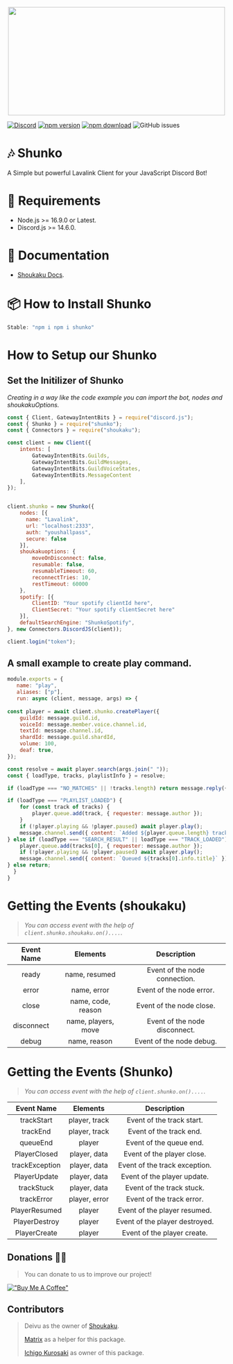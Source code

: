 <p align="center">
  <img src="https://media.giphy.com/media/14msSL3Osb4FCo/giphy.gif" height="250" width="500">
</p>

[![Discord](https://img.shields.io/discord/710205261196820684?color=fa860a&logo=discord&logoColor=white)](https://discord.com/invite/GHrauVmzj9)
[![npm version](https://img.shields.io/npm/v/shunko?style=flat-square)](https://www.npmjs.com/package/shunko)
[![npm download](https://img.shields.io/npm/dt/shunko.svg?maxAge=3600)](https://www.npmjs.com/package/shunko)
![GitHub issues](https://img.shields.io/github/issues-raw/SilentKiller345/shunko?style=flat-square)

  
# 🎶 Shunko

A Simple but powerful Lavalink Client for your JavaScript Discord Bot!

# 🔨 Requirements 

* Node.js >= 16.9.0 or Latest.
* Discord.js >= 14.6.0.

# 📖 Documentation
- [Shoukaku Docs](https://deivu.github.io/Shoukaku).

# 📦 How to Install Shunko
```js
Stable: "npm i npm i shunko"
```

# How to Setup our Shunko

## Set the Initilizer of Shunko

*Creating in a way like the code example you can import the bot, nodes and shoukakuOptions.*

```js
const { Client, GatewayIntentBits } = require("discord.js");
const { Shunko } = require("shunko");
const { Connectors } = require("shoukaku");

const client = new Client({
    intents: [
        GatewayIntentBits.Guilds,
        GatewayIntentBits.GuildMessages,
        GatewayIntentBits.GuildVoiceStates,
        GatewayIntentBits.MessageContent
    ],
});


client.shunko = new Shunko({
    nodes: [{
      name: "Lavalink",
      url: "localhost:2333",
      auth: "youshallpass",
      secure: false
    }],
    shoukakuoptions: {
        moveOnDisconnect: false,
        resumable: false,
        resumableTimeout: 60,
        reconnectTries: 10,
        restTimeout: 60000
    },
    spotify: [{
        ClientID: "Your spotify clientId here",
        ClientSecret: "Your spotify clientSecret here"
    }],
    defaultSearchEngine: "ShunkoSpotify",
}, new Connectors.DiscordJS(client));

client.login("token");
```

## A small example to create play command.
```js
module.exports = {
   name: "play",
   aliases: ["p"],
   run: async (client, message, args) => {
   
const player = await client.shunko.createPlayer({
    guildId: message.guild.id,
    voiceId: message.member.voice.channel.id,
    textId: message.channel.id,
    shardId: message.guild.shardId,
    volume: 100,
    deaf: true,
});

const resolve = await player.search(args.join(" "));
const { loadType, tracks, playlistInfo } = resolve;

if (loadType === "NO_MATCHES" || !tracks.length) return message.reply({content: "No match songs result found!"});

if (loadType === "PLAYLIST_LOADED") {
    for (const track of tracks) {
        player.queue.add(track, { requester: message.author });
    }
    if (!player.playing && !player.paused) await player.play();
    message.channel.send({ content: `Added ${player.queue.length} tracks from ${playlistInfo.name}` });
} else if (loadType === "SEARCH_RESULT" || loadType === "TRACK_LOADED") {
    player.queue.add(tracks[0], { requester: message.author });
    if (!player.playing && !player.paused) await player.play();
    message.channel.send({ content: `Queued ${tracks[0].info.title}` });
} else return;
  }
}
```

# Getting the Events (shoukaku)

> *You can access event with the help of `client.shunko.shoukaku.on()....`.*

<center>

| **Event Name** 	|   **Elements**  	  |       **Description**         |
|:--------------:	|:------------------: |:----------------------------: |
|   ready 	      | name, resumed       | Event of the node connection. |
|   error         | name, error 	      | Event of the node error.      |
|   close         | name, code, reason  | Event of the node close.	    |
|   disconnect    | name, players, move | Event of the node disconnect.	|
|   debug         | name, reason	      | Event of the node debug.      |
</center>

# Getting the Events (Shunko)

> *You can access event with the help of `client.shunko.on()....`.*

<center>

| **Event Name** 	  |   **Elements**  |       **Description**         |
|:----------------: |:--------------: |:----------------------------: |
|   trackStart	    | player, track   | Event of the track start.     |
|   trackEnd        | player, track	  | Event of the track end.       |
|   queueEnd        | player          | Event of the queue end.	      |
|   PlayerClosed    | player, data    | Event of the player close.	  |
|   trackException  | player, data	  | Event of the track exception. |
|   PlayerUpdate    | player, data	  | Event of the player update.   |
|   trackStuck      | player, data	  | Event of the track stuck.     |
|   trackError      | player, error   | Event of the track error.     |
|   PlayerResumed   | player          | Event of the player resumed.  |
|   PlayerDestroy   | player	        | Event of the player destroyed.|
|   PlayerCreate    | player	        | Event of the player create.   |
</center>

## Donations 🧡🧡
> You can donate to us to improve our project!

[!["Buy Me A Coffee"](https://www.buymeacoffee.com/assets/img/custom_images/orange_img.png)](https://www.buymeacoffee.com/ichigokurosaki)

## Contributors
> Deivu as the owner of [Shoukaku](https://github.com/Deivu/Shoukaku).
>
> [Matrix](https://discord.com/users/889897813356466237) as a helper for this package.
>
> [Ichigo Kurosaki](https://discord.com/users/780474989195296781) as owner of this package.